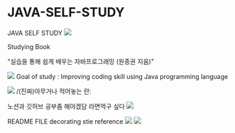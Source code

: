 # JAVA-SELF-STUDY
JAVA SELF STUDY
<img src="https://img.shields.io/badge/Hyeri1ee -ECD53F?style=flat-square&logo=JAVA&logoColor=512BD4"/>

Studying Book

"실습을 통해 쉽게 배우는 자바프로그래밍 (원종권 지음)"

<img src="https://img.shields.io/badge/!!-3766AB?style=flat-square&logo=simpleiconsAccusoft&logoColor=white"/></a> Goal of study : Improving coding skill using Java programming language

<img src="https://img.shields.io/badge/**-A9225C?style=flat-square&logo=simpleiconsAccusoft&logoColor=white"/></a> /(진짜)아무거나 적어놓는 란:

노션과 깃허브 공부좀 해야겠담
라면먹구 싶다 <img src="https://img.shields.io/badge/22.10.30 -512BD4?style=flat-square&logo=22.10.30&logoColor=512BD4"/>

README FILE decorating stie reference
<a href="https://velog.io/@seondal/Github-Readme-%EA%BE%B8%EB%AF%B8%EA%B8%B0-%EC%B4%9D%EC%A0%95%EB%A6%AC"><img src="https://img.shields.io/badge/Site-FFCA28?style=flat-square&logo=Site&logoColor=white"/></a>
<a href="https://velog.io/@woo0_hooo/Github-github-profile-%EA%B0%84%EC%A7%80%EB%82%98%EA%B2%8C-%EA%BE%B8%EB%AF%B8%EA%B8%B0"><img src="https://img.shields.io/badge/Site-FF6550?style=flat-square&logo=Site&logoColor=white"/></a>


